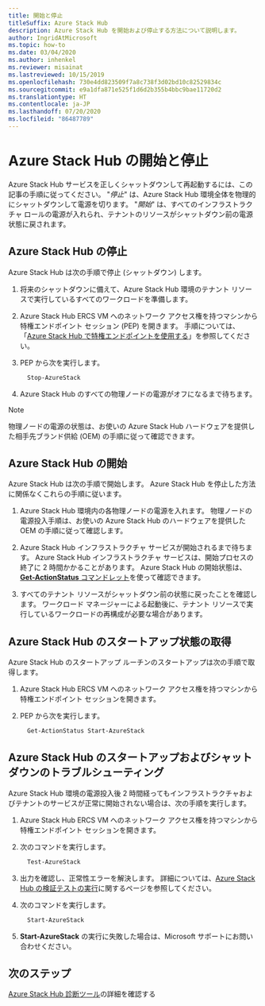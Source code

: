 ```yaml
---
title: 開始と停止
titleSuffix: Azure Stack Hub
description: Azure Stack Hub を開始および停止する方法について説明します。
author: IngridAtMicrosoft
ms.topic: how-to
ms.date: 03/04/2020
ms.author: inhenkel
ms.reviewer: misainat
ms.lastreviewed: 10/15/2019
ms.openlocfilehash: 730e4dd823509f7a8c738f3d02bd10c82529834c
ms.sourcegitcommit: e9a1dfa871e525f1d6d2b355b4bbc9bae11720d2
ms.translationtype: HT
ms.contentlocale: ja-JP
ms.lasthandoff: 07/20/2020
ms.locfileid: "86487789"
---
```

# <a name="start-and-stop-azure-stack-hub"></a>Azure Stack Hub の開始と停止

Azure Stack Hub サービスを正しくシャットダウンして再起動するには、この記事の手順に従ってください。 "*停止*" は、Azure Stack Hub 環境全体を物理的にシャットダウンして電源を切ります。 "*開始*" は、すべてのインフラストラクチャ ロールの電源が入れられ、テナントのリソースがシャットダウン前の電源状態に戻されます。

## <a name="stop-azure-stack-hub"></a>Azure Stack Hub の停止

Azure Stack Hub は次の手順で停止 (シャットダウン) します。

1. 将来のシャットダウンに備えて、Azure Stack Hub 環境のテナント リソースで実行しているすべてのワークロードを準備します。

2. Azure Stack Hub ERCS VM へのネットワーク アクセス権を持つマシンから特権エンドポイント セッション (PEP) を開きます。 手順については、「[Azure Stack Hub で特権エンドポイントを使用する](azure-stack-privileged-endpoint.md)」を参照してください。

3. PEP から次を実行します。

    ```powershell
      Stop-AzureStack
    ```

4. Azure Stack Hub のすべての物理ノードの電源がオフになるまで待ちます。

> [!Note]
> 物理ノードの電源の状態は、お使いの Azure Stack Hub ハードウェアを提供した相手先ブランド供給 (OEM) の手順に従って確認できます。

## <a name="start-azure-stack-hub"></a>Azure Stack Hub の開始

Azure Stack Hub は次の手順で開始します。 Azure Stack Hub を停止した方法に関係なくこれらの手順に従います。

1. Azure Stack Hub 環境内の各物理ノードの電源を入れます。 物理ノードの電源投入手順は、お使いの Azure Stack Hub のハードウェアを提供した OEM の手順に従って確認します。

2. Azure Stack Hub インフラストラクチャ サービスが開始されるまで待ちます。 Azure Stack Hub インフラストラクチャ サービスは、開始プロセスの終了に 2 時間かかることがあります。 Azure Stack Hub の開始状態は、[**Get-ActionStatus** コマンドレット](#get-the-startup-status-for-azure-stack-hub)を使って確認できます。

3. すべてのテナント リソースがシャットダウン前の状態に戻ったことを確認します。 ワークロード マネージャーによる起動後に、テナント リソースで実行しているワークロードの再構成が必要な場合があります。

## <a name="get-the-startup-status-for-azure-stack-hub"></a>Azure Stack Hub のスタートアップ状態の取得

Azure Stack Hub のスタートアップ ルーチンのスタートアップは次の手順で取得します。

1. Azure Stack Hub ERCS VM へのネットワーク アクセス権を持つマシンから特権エンドポイント セッションを開きます。

2. PEP から次を実行します。

    ```powershell
      Get-ActionStatus Start-AzureStack
    ```

## <a name="troubleshoot-startup-and-shutdown-of-azure-stack-hub"></a>Azure Stack Hub のスタートアップおよびシャットダウンのトラブルシューティング

Azure Stack Hub 環境の電源投入後 2 時間経ってもインフラストラクチャおよびテナントのサービスが正常に開始されない場合は、次の手順を実行します。

1. Azure Stack Hub ERCS VM へのネットワーク アクセス権を持つマシンから特権エンドポイント セッションを開きます。

2. 次のコマンドを実行します。

    ```powershell
      Test-AzureStack
      ```

3. 出力を確認し、正常性エラーを解決します。 詳細については、[Azure Stack Hub の検証テストの実行](azure-stack-diagnostic-test.md)に関するページを参照してください。

4. 次のコマンドを実行します。

    ```powershell
      Start-AzureStack
    ```

5. **Start-AzureStack** の実行に失敗した場合は、Microsoft サポートにお問い合わせください。

## <a name="next-steps"></a>次のステップ

[Azure Stack Hub 診断ツール](./azure-stack-diagnostic-log-collection-overview.md?view=azs-2002)の詳細を確認する
